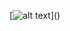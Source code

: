 [![alt text](https://github.com/qdchenyixuan/IMG-GitHub/blob/master/203564.jpg "https://qdchenyixuan.github.io/")]()
